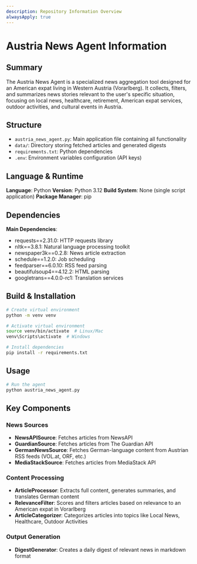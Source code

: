 ```yaml
---
description: Repository Information Overview
alwaysApply: true
---
```


# Austria News Agent Information

## Summary
The Austria News Agent is a specialized news aggregation tool designed for an American expat living in Western Austria (Vorarlberg). It collects, filters, and summarizes news stories relevant to the user's specific situation, focusing on local news, healthcare, retirement, American expat services, outdoor activities, and cultural events in Austria.

## Structure
- `austria_news_agent.py`: Main application file containing all functionality
- `data/`: Directory storing fetched articles and generated digests
- `requirements.txt`: Python dependencies
- `.env`: Environment variables configuration (API keys)

## Language & Runtime
**Language**: Python
**Version**: Python 3.12
**Build System**: None (single script application)
**Package Manager**: pip

## Dependencies
**Main Dependencies**:
- requests==2.31.0: HTTP requests library
- nltk==3.8.1: Natural language processing toolkit
- newspaper3k==0.2.8: News article extraction
- schedule==1.2.0: Job scheduling
- feedparser==6.0.10: RSS feed parsing
- beautifulsoup4==4.12.2: HTML parsing
- googletrans==4.0.0-rc1: Translation services

## Build & Installation
```bash
# Create virtual environment
python -m venv venv

# Activate virtual environment
source venv/bin/activate  # Linux/Mac
venv\Scripts\activate  # Windows

# Install dependencies
pip install -r requirements.txt
```

## Usage
```bash
# Run the agent
python austria_news_agent.py
```

## Key Components

### News Sources
- **NewsAPISource**: Fetches articles from NewsAPI
- **GuardianSource**: Fetches articles from The Guardian API
- **GermanNewsSource**: Fetches German-language content from Austrian RSS feeds (VOL.at, ORF, etc.)
- **MediaStackSource**: Fetches articles from MediaStack API

### Content Processing
- **ArticleProcessor**: Extracts full content, generates summaries, and translates German content
- **RelevanceFilter**: Scores and filters articles based on relevance to an American expat in Vorarlberg
- **ArticleCategorizer**: Categorizes articles into topics like Local News, Healthcare, Outdoor Activities

### Output Generation
- **DigestGenerator**: Creates a daily digest of relevant news in markdown format